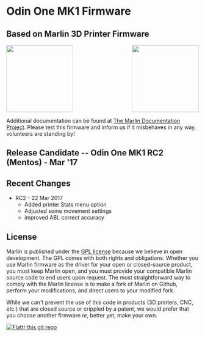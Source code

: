 # Odin One MK1 Firmware
## Based on Marlin 3D Printer Firmware 
<img align="top" width=175 src="https://github.com/Hooklet3d/OdinOne/blob/Mentos_RC/Dev_Docs/img/hooklet.concept4-BLK.png" /><img align="right" width=175 src="buildroot/share/pixmaps/logo/marlin-250.png" />

Additional documentation can be found at [The Marlin Documentation Project](http://www.marlinfw.org/).
Please test this firmware and inform us if it misbehaves in any way, volunteers are standing by!

## Release Candidate -- Odin One MK1 RC2 (Mentos) - Mar '17

## Recent Changes
- RC2 - 22 Mar 2017
  - Added printer Stats menu option
  - Adjusted some movement settings
  - improved ABL correct accuracy

## License

Marlin is published under the [GPL license](/LICENSE) because we believe in open development. The GPL comes with both rights and obligations. Whether you use Marlin firmware as the driver for your open or closed-source product, you must keep Marlin open, and you must provide your compatible Marlin source code to end users upon request. The most straightforward way to comply with the Marlin license is to make a fork of Marlin on Github, perform your modifications, and direct users to your modified fork.

While we can't prevent the use of this code in products (3D printers, CNC, etc.) that are closed source or crippled by a patent, we would prefer that you choose another firmware or, better yet, make your own.

[![Flattr this git repo](http://api.flattr.com/button/flattr-badge-large.png)](https://flattr.com/submit/auto?user_id=ErikZalm&url=https://github.com/MarlinFirmware/Marlin&title=Marlin&language=&tags=github&category=software)
